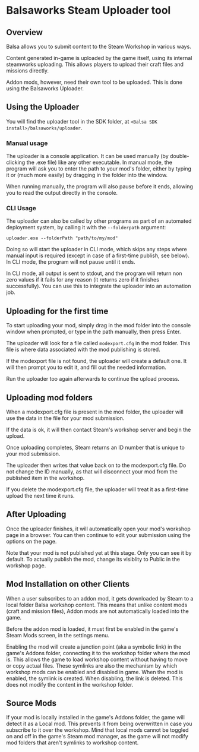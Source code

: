 # Balsaworks Steam Uploader tool

## Overview

Balsa allows you to submit content to the Steam Workshop in various ways. 

Content generated in-game is uploaded by the game itself, using its internal steamworks uploading. This allows players to upload their craft files and missions directly.

Addon mods, however, need their own tool to be uploaded. This is done using the Balsaworks Uploader.



## Using the Uploader

You will find the uploader tool in the SDK folder, at `<Balsa SDK install>/balsaworks/uploader`.

### Manual usage
The uploader is a console application. It can be used manually (by double-clicking the .exe file) like any other executable. In manual mode, the program will ask you to enter the path to your mod's folder, either by typing it or (much more easily) by dragging in the folder into the window. 

When running manually, the program will also pause before it ends, allowing you to read the output directly in the console.


### CLI Usage

The uploader can also be called by other programs as part of an automated deployment system, by calling it with the ` --folderpath ` argument:


```uploader.exe --folderPath "path/to/my/mod" ```

Doing so will start the uploader in CLI mode, which skips any steps where manual input is required (except in case of a first-time publish, see below). In CLI mode, the program will not pause until it ends. 

In CLI mode, all output is sent to stdout, and the program will return non zero values if it fails for any reason (it returns zero if it finishes successfully). You can use this to integrate the uploader into an automation job.


## Uploading for the first time

To start uploading your mod, simply drag in the mod folder into the console window when prompted, or type in the path manually, then press Enter. 

The uploader will look for a file called `modexport.cfg` in the mod folder. This file is where data associated with the mod publishing is stored.

If the modexport file is not found, the uploader will create a default one. It will then prompt you to edit it, and fill out the needed information. 

Run the uploader too again afterwards to continue the upload process.



## Uploading mod folders

When a modexport.cfg file is present in the mod folder, the uploader will use the data in the file for your mod submission. 

If the data is ok, it will then contact Steam's workshop server and begin the upload. 

Once uploading completes, Steam returns an ID number that is unique to your mod submission. 

The uploader then writes that value back on to the modexport.cfg file. Do not change the ID manually, as that will disconnect your mod from the published item in the workshop.

If you delete the modexport.cfg file, the uploader will treat it as a first-time upload the next time it runs. 


## After Uploading

Once the uploader finishes, it will automatically open your mod's workshop page in a browser. You can then continue to edit your submission using the options on the page.

Note that your mod is not published yet at this stage. Only you can see it by default. To actually publish the mod, change its visiblity to Public in the workshop page.



## Mod Installation on other Clients

When a user subscribes to an addon mod, it gets downloaded by Steam to a local folder Balsa workshop content. 
This means that unlike content mods (craft and mission files), Addon mods are not automatically loaded into the game. 

Before the addon mod is loaded, it must first be enabled in the game's Steam Mods screen, in the settings menu. 

Enabling the mod will create a junction point (aka a symbolic link) in the game's Addons folder, connecting it to the workshop folder where the mod is. This allows the game to load workshop content without having to move or copy actual files.
These symlinks are also the mechanism by which workshop mods can be enabled and disabled in game. When the mod is enabled, the symlink is created. When disabling, the link is deleted. This does not modify the content in the workshop folder.



## Source Mods

If your mod is locally installed in the game's Addons folder, the game will detect it as a Local mod. This prevents it from being overwritten in case you subscribe to it over the workshop.
Mind that local mods cannot be toggled on and off in the game's Steam mod manager, as the game will not modify mod folders that aren't symlinks to workshop content.



